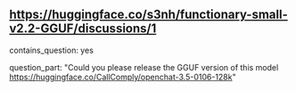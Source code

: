 ## https://huggingface.co/s3nh/functionary-small-v2.2-GGUF/discussions/1

contains_question: yes

question_part: "Could you please release the GGUF version of this model https://huggingface.co/CallComply/openchat-3.5-0106-128k"